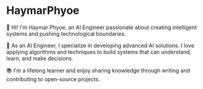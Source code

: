 # HaymarPhyoe


👋 Hi! I'm Haymar Phyoe, an AI Engineer passionate about creating intelligent systems and pushing technological boundaries.

🧠 As an AI Engineer, I specialize in developing advanced AI solutions. I love applying algorithms and techniques to build systems that can understand, learn, and make decisions.

📚 I'm a lifelong learner and enjoy sharing knowledge through writing and contributing to open-source projects.
